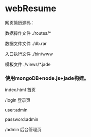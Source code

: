 # webResume
网页简历源码：
  <p>数据操作文件 ./routes/*
  <p>数据文件文件 ./db.rar
  <p>入口执行文件  ./bin/www
  <p>模板文件   ./views/*.jade
  <h3>使用mongoDB+node.js+jade构建。</h3>
  <p>index.html 首页</p>
  <p>/login  登录页</p>
  <p>user:admin
  <p>password:admin 
  <p>/admin  后台管理页</p> 
